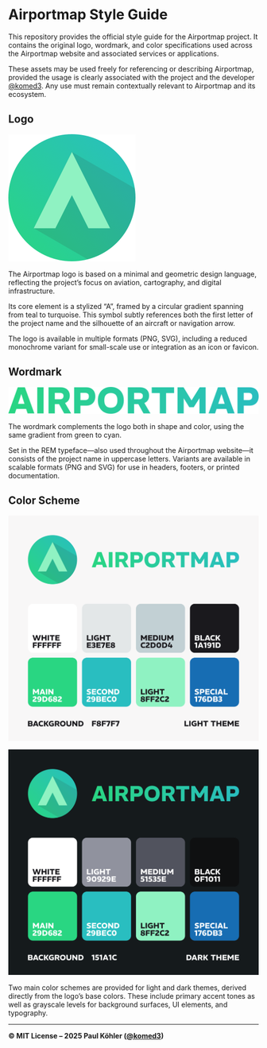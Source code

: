 # Airportmap Style Guide

This repository provides the official style guide for the Airportmap project. It contains the original logo, wordmark, and color specifications used across the Airportmap website and associated services or applications.

These assets may be used freely for referencing or describing Airportmap, provided the usage is clearly associated with the project and the developer [@komed3](https://github.com/komed3). Any use must remain contextually relevant to Airportmap and its ecosystem.

## Logo

![Official logo](./logo/logo_256x256.png)

The Airportmap logo is based on a minimal and geometric design language, reflecting the project’s focus on aviation, cartography, and digital infrastructure.

Its core element is a stylized “A”, framed by a circular gradient spanning from teal to turquoise. This symbol subtly references both the first letter of the project name and the silhouette of an aircraft or navigation arrow.

The logo is available in multiple formats (PNG, SVG), including a reduced monochrome variant for small-scale use or integration as an icon or favicon.

## Wordmark

![Official wordmark](./wordmark/wordmark_512x55.png)

The wordmark complements the logo both in shape and color, using the same gradient from green to cyan.

Set in the REM typeface—also used throughout the Airportmap website—it consists of the project name in uppercase letters. Variants are available in scalable formats (PNG and SVG) for use in headers, footers, or printed documentation.

## Color Scheme

![Light theme](./schema/light.png)

![Dark theme](./schema/dark.png)

Two main color schemes are provided for light and dark themes, derived directly from the logo’s base colors. These include primary accent tones as well as grayscale levels for background surfaces, UI elements, and typography.

---

**© MIT License – 2025 Paul Köhler ([@komed3](https://github.com/komed3))**